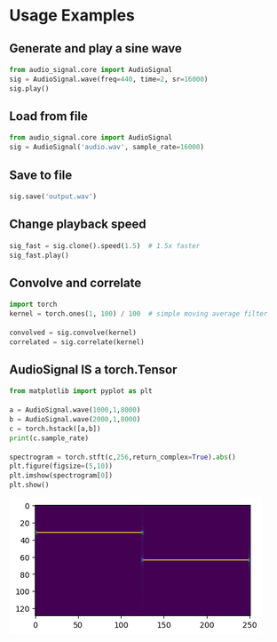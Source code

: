 # Usage Examples

## Generate and play a sine wave

```python
from audio_signal.core import AudioSignal
sig = AudioSignal.wave(freq=440, time=2, sr=16000)
sig.play()
```

## Load from file

```python
from audio_signal.core import AudioSignal
sig = AudioSignal('audio.wav', sample_rate=16000)
```

## Save to file

```python
sig.save('output.wav')
```

## Change playback speed

```python
sig_fast = sig.clone().speed(1.5)  # 1.5x faster
sig_fast.play()
```

## Convolve and correlate

```python
import torch
kernel = torch.ones(1, 100) / 100  # simple moving average filter

convolved = sig.convolve(kernel)
correlated = sig.correlate(kernel)
```

## AudioSignal IS a torch.Tensor

```python
from matplotlib import pyplot as plt

a = AudioSignal.wave(1000,1,8000)
b = AudioSignal.wave(2000,1,8000)
c = torch.hstack([a,b])
print(c.sample_rate)

spectrogram = torch.stft(c,256,return_complex=True).abs()
plt.figure(figsize=(5,10))
plt.imshow(spectrogram[0])
plt.show()
```

![Spectrogram Example](assets/spectrogram.png)
